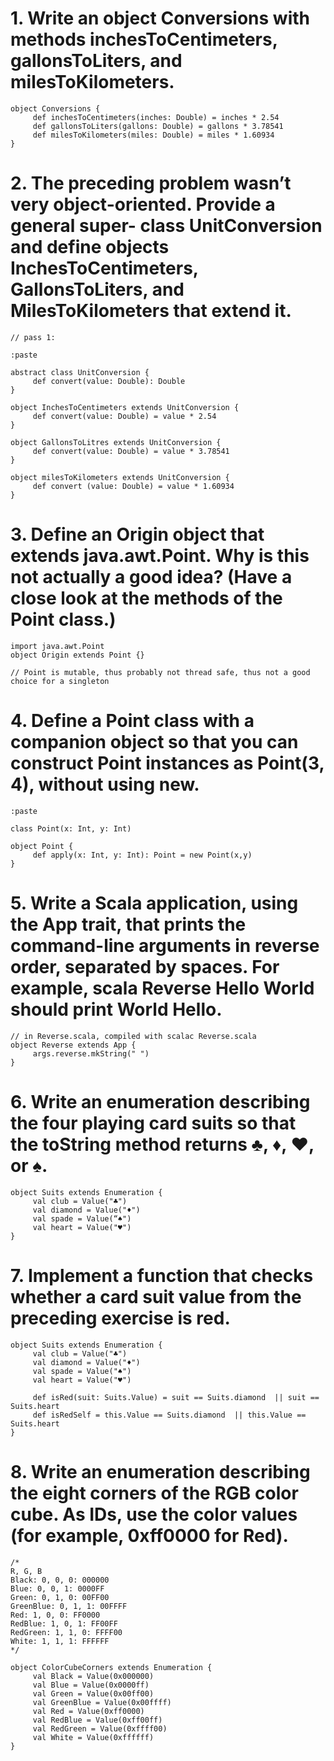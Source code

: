 # 1. Write an object Conversions with methods inchesToCentimeters, gallonsToLiters, and milesToKilometers.

    object Conversions {
         def inchesToCentimeters(inches: Double) = inches * 2.54
         def gallonsToLiters(gallons: Double) = gallons * 3.78541
         def milesToKilometers(miles: Double) = miles * 1.60934
    }

# 2. The preceding problem wasn’t very object-oriented. Provide a general super- class UnitConversion and define objects InchesToCentimeters, GallonsToLiters, and MilesToKilometers that extend it.

    // pass 1:

    :paste

    abstract class UnitConversion {
         def convert(value: Double): Double
    }

    object InchesToCentimeters extends UnitConversion {
         def convert(value: Double) = value * 2.54
    }

    object GallonsToLitres extends UnitConversion {
         def convert(value: Double) = value * 3.78541
    }

    object milesToKilometers extends UnitConversion {
         def convert (value: Double) = value * 1.60934
    }
 
# 3. Define an Origin object that extends java.awt.Point. Why is this not actually a good idea? (Have a close look at the methods of the Point class.)

    import java.awt.Point
    object Origin extends Point {} 

    // Point is mutable, thus probably not thread safe, thus not a good choice for a singleton

# 4. Define a Point class with a companion object so that you can construct Point instances as Point(3, 4), without using new.

    :paste

    class Point(x: Int, y: Int)

    object Point {
         def apply(x: Int, y: Int): Point = new Point(x,y)
    }

# 5. Write a Scala application, using the App trait, that prints the command-line arguments in reverse order, separated by spaces. For example, scala Reverse Hello World should print World Hello.

    // in Reverse.scala, compiled with scalac Reverse.scala
    object Reverse extends App {
         args.reverse.mkString(" ")
    }

# 6. Write an enumeration describing the four playing card suits so that the toString method returns ♣, ♦, ♥, or ♠.

    object Suits extends Enumeration {
         val club = Value("♣")
         val diamond = Value("♦")
         val spade = Value(“♠")
         val heart = Value("♥")
    }
     
# 7. Implement a function that checks whether a card suit value from the preceding exercise is red.

    object Suits extends Enumeration {
         val club = Value("♣")
         val diamond = Value("♦")
         val spade = Value("♠")
         val heart = Value("♥")

         def isRed(suit: Suits.Value) = suit == Suits.diamond  || suit == Suits.heart
         def isRedSelf = this.Value == Suits.diamond  || this.Value == Suits.heart 
    } 

# 8. Write an enumeration describing the eight corners of the RGB color cube. As IDs, use the color values (for example, 0xff0000 for Red). 

    /*
    R, G, B
    Black: 0, 0, 0: 000000
    Blue: 0, 0, 1: 0000FF
    Green: 0, 1, 0: 00FF00
    GreenBlue: 0, 1, 1: 00FFFF
    Red: 1, 0, 0: FF0000
    RedBlue: 1, 0, 1: FF00FF
    RedGreen: 1, 1, 0: FFFF00
    White: 1, 1, 1: FFFFFF
    */

    object ColorCubeCorners extends Enumeration {
         val Black = Value(0x000000)
         val Blue = Value(0x0000ff)
         val Green = Value(0x00ff00)
         val GreenBlue = Value(0x00ffff)
         val Red = Value(0xff0000)
         val RedBlue = Value(0xff00ff)
         val RedGreen = Value(0xffff00)
         val White = Value(0xffffff)
    }
